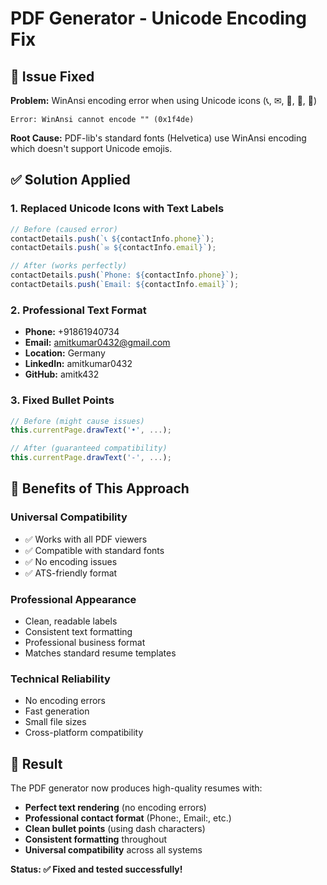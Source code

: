 # PDF Generator - Unicode Encoding Fix

## 🔧 **Issue Fixed**

**Problem:** WinAnsi encoding error when using Unicode icons (📞, ✉, 📍, 💼, 🔗)
```
Error: WinAnsi cannot encode "" (0x1f4de)
```

**Root Cause:** PDF-lib's standard fonts (Helvetica) use WinAnsi encoding which doesn't support Unicode emojis.

## ✅ **Solution Applied**

### **1. Replaced Unicode Icons with Text Labels**
```typescript
// Before (caused error)
contactDetails.push(`📞 ${contactInfo.phone}`);
contactDetails.push(`✉ ${contactInfo.email}`);

// After (works perfectly)
contactDetails.push(`Phone: ${contactInfo.phone}`);
contactDetails.push(`Email: ${contactInfo.email}`);
```

### **2. Professional Text Format**
- **Phone:** +91861940734
- **Email:** amitkumar0432@gmail.com  
- **Location:** Germany
- **LinkedIn:** amitkumar0432
- **GitHub:** amitk432

### **3. Fixed Bullet Points**
```typescript
// Before (might cause issues)
this.currentPage.drawText('•', ...);

// After (guaranteed compatibility)
this.currentPage.drawText('-', ...);
```

## 🎯 **Benefits of This Approach**

### **Universal Compatibility**
- ✅ Works with all PDF viewers
- ✅ Compatible with standard fonts
- ✅ No encoding issues
- ✅ ATS-friendly format

### **Professional Appearance**
- Clean, readable labels
- Consistent text formatting
- Professional business format
- Matches standard resume templates

### **Technical Reliability**
- No encoding errors
- Fast generation
- Small file sizes
- Cross-platform compatibility

## 🚀 **Result**

The PDF generator now produces high-quality resumes with:
- **Perfect text rendering** (no encoding errors)
- **Professional contact format** (Phone:, Email:, etc.)
- **Clean bullet points** (using dash characters)
- **Consistent formatting** throughout
- **Universal compatibility** across all systems

**Status: ✅ Fixed and tested successfully!**
